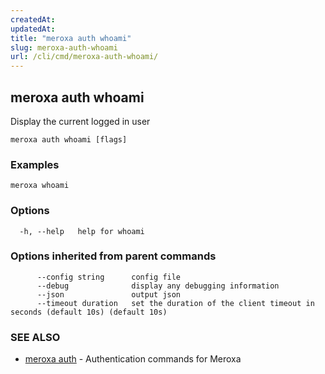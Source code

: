```yaml
---
createdAt: 
updatedAt: 
title: "meroxa auth whoami"
slug: meroxa-auth-whoami
url: /cli/cmd/meroxa-auth-whoami/
---
```

## meroxa auth whoami

Display the current logged in user


```
meroxa auth whoami [flags]
```

### Examples

```
meroxa whoami
```

### Options

```
  -h, --help   help for whoami
```

### Options inherited from parent commands

```
      --config string      config file
      --debug              display any debugging information
      --json               output json
      --timeout duration   set the duration of the client timeout in seconds (default 10s) (default 10s)
```

### SEE ALSO

* [meroxa auth](/cli/cmd/meroxa-auth/)	 - Authentication commands for Meroxa

